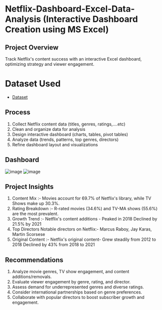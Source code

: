 # Netflix-Dashboard-Excel-Data-Analysis (Interactive Dashboard Creation using MS Excel)
## Project Overview
Track Netflix's content success with an interactive Excel dashboard, optimizing strategy and viewer engagement.
# Dataset Used
- <a href="https://github.com/Aajtakk/Netflix-Dashboard-Excel">Dataset</a>
## Process
1. Collect Netflix content data (titles, genres, ratings,....etc)
2. Clean and organize data for analysis
3. Design interactive dashboard (charts, tables, pivot tables)
4. Analyze data (trends, patterns, top genres, directors)
5. Refine dashboard layout and visualizations
## Dashboard
![image](https://github.com/user-attachments/assets/1c7518a9-9ae2-476f-84f5-57eddf9ffe0a)
![image](https://github.com/user-attachments/assets/04115c7b-88c1-4017-a486-960c382d4302)

## Project Insights
1. Content Mix  :- Movies account for 69.7% of Netflix's library, while TV Shows make up 30.3%.
2. Rating Breakdown :- R-rated movies (34.6%) and TV-MA shows (55.6%) are the most prevalent.
3. Growth Trend :- Netflix's content additions - 
Peaked in 2018 
Declined by 21.5% by 2021
4. Top Directors
Notable directors on Netflix:-  Marcus Raboy, Jay Karas,  Martin Scorsese
5. Original Content :- Netflix's original content-
Grew steadily from 2012 to 2018
Declined by 43% from 2018 to 2021
## Recommendations
1. Analyze movie genres, TV show engagement, and content additions/removals.
2. Evaluate viewer engagement by genre, rating, and director.
3. Assess demand for underrepresented genres and diverse ratings.
4. Consider international partnerships based on genre preferences.
5. Collaborate with popular directors to boost subscriber growth and engagement.



